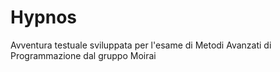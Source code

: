 # Hypnos
Avventura testuale sviluppata per l'esame di Metodi Avanzati di Programmazione dal gruppo Moirai
